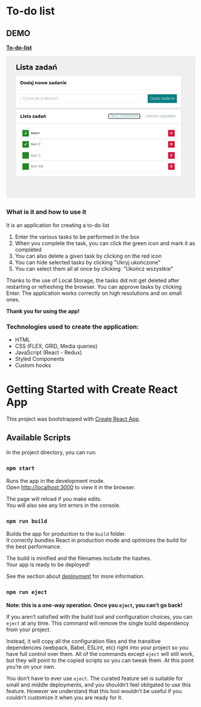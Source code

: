 # To-do list

## DEMO

[**To-do-list**](https://piotrkubiak.github.io/todo-list-react/)

![Screen](public/screen.jpg)

### What is it and how to use it

It is an application for creating a to-do list

1. Enter the various tasks to be performed in the box
2. When you complete the task, you can click the green icon and mark it as completed
3. You can also delete a given task by clicking on the red icon
4. You can hide selected tasks by clicking "Ukryj ukończone"
5. You can select them all at once by clicking: "Ukończ wszystkie"

Thanks to the use of Local Storage, the tasks did not get deleted after restarting or refreshing the browser.
You can approve tasks by clicking Enter.
The application works correctly on high resolutions and on small ones.

**Thank you for using the app!**

### Technologies used to create the application:

- HTML
- CSS (FLEX, GRID, Media queries)
- JavaScript (React - Redux)
- Styled Components
- Custom hooks

# Getting Started with Create React App

This project was bootstrapped with [Create React App](https://github.com/facebook/create-react-app).

## Available Scripts

In the project directory, you can run:

### `npm start`

Runs the app in the development mode.\
Open [http://localhost:3000](http://localhost:3000) to view it in the browser.

The page will reload if you make edits.\
You will also see any lint errors in the console.

### `npm run build`

Builds the app for production to the `build` folder.\
It correctly bundles React in production mode and optimizes the build for the best performance.

The build is minified and the filenames include the hashes.\
Your app is ready to be deployed!

See the section about [deployment](https://facebook.github.io/create-react-app/docs/deployment) for more information.

### `npm run eject`

**Note: this is a one-way operation. Once you `eject`, you can’t go back!**

If you aren’t satisfied with the build tool and configuration choices, you can `eject` at any time. This command will remove the single build dependency from your project.

Instead, it will copy all the configuration files and the transitive dependencies (webpack, Babel, ESLint, etc) right into your project so you have full control over them. All of the commands except `eject` will still work, but they will point to the copied scripts so you can tweak them. At this point you’re on your own.

You don’t have to ever use `eject`. The curated feature set is suitable for small and middle deployments, and you shouldn’t feel obligated to use this feature. However we understand that this tool wouldn’t be useful if you couldn’t customize it when you are ready for it.
